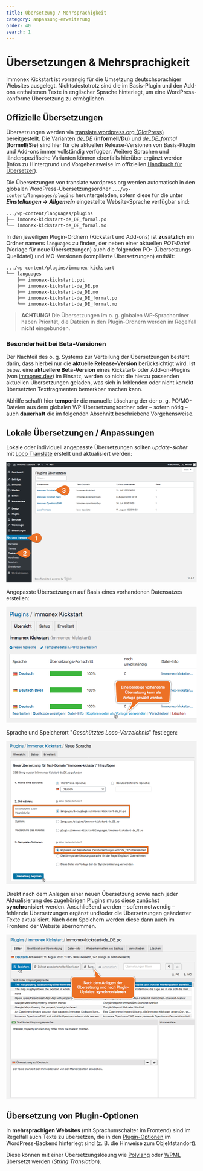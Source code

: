 ```yaml
---
title: Übersetzung / Mehrsprachigkeit
category: anpassung-erweiterung
order: 40
search: 1
---
```


# Übersetzungen & Mehrsprachigkeit

immonex Kickstart ist vorrangig für die Umsetzung deutschsprachiger Websites ausgelegt. Nichtsdestotrotz sind die im Basis-Plugin und den Add-ons enthaltenen Texte in englischer Sprache hinterlegt, um eine WordPress-konforme Übersetzung zu ermöglichen.

## Offizielle Übersetzungen

Übersetzungen werden via [translate.wordpress.org (GlotPress)](https://translate.wordpress.org/projects/wp-plugins/immonex-kickstart/) bereitgestellt. Die Varianten *de_DE* (**informell/Du**) und *de_DE_formal* (**formell/Sie**) sind hier für die aktuellen Release-Versionen von Basis-Plugin und Add-ons immer vollständig verfügbar. Weitere Sprachen und länderspezifische Varianten können ebenfalls hierüber ergänzt werden (Infos zu Hintergrund und Vorgehensweise im offiziellen [Handbuch für Übersetzer](https://make.wordpress.org/polyglots/handbook/)).

Die Übersetzungen von translate.wordpress.org werden automatisch in den globalen WordPress-Übersetzungsordner `.../wp-content/languages/plugins` heruntergeladen, sofern diese für die unter ***Einstellungen → Allgemein*** eingestellte Website-Sprache verfügbar sind:

```
.../wp-content/languages/plugins
├── immonex-kickstart-de_DE_formal.po
└── immonex-kickstart-de_DE_formal.mo
```

In den jeweiligen Plugin-Ordnern (Kickstart und Add-ons) ist **zusätzlich** ein Ordner namens `languages` zu finden, der neben einer aktuellen <i>POT-Datei</i> (Vorlage für neue Übersetzungen) auch die folgenden PO- (Übersetzungs-Quelldatei) und MO-Versionen (kompilierte Übersetzungen) enthält:

```
.../wp-content/plugins/immonex-kickstart
└── languages
    ├── immonex-kickstart.pot
    ├── immonex-kickstart-de_DE.po
    ├── immonex-kickstart-de_DE.mo
    ├── immonex-kickstart-de_DE_formal.po
    └── immonex-kickstart-de_DE_formal.mo
```

> **ACHTUNG!** Die Übersetzungen im o. g. globalen WP-Sprachordner haben Priorität, die Dateien in den Plugin-Ordnern werden im Regelfall **nicht** eingebunden.

### Besonderheit bei Beta-Versionen

Der Nachteil des o. g. Systems zur Verteilung der Übersetzungen besteht darin, dass hierbei nur die **aktuelle Release-Version** berücksichtigt wird. Ist bspw. eine **aktuellere Beta-Version** eines Kickstart- oder Add-on-Plugins (von [immonex.dev](https://immonex.dev/)) im Einsatz, werden so nicht die hierzu passenden aktuellen Übersetzungen geladen, was sich in fehlenden oder nicht korrekt übersetzten Textfragmenten bemerkbar machen kann.

Abhilfe schafft hier **temporär** die manuelle Löschung der der o. g. PO/MO-Dateien aus dem globalen WP-Übersetzungsordner oder – sofern nötig – auch **dauerhaft** die im folgenden Abschnitt beschriebene Vorgehensweise.

## Lokale Übersetzungen / Anpassungen

Lokale oder individuell angepasste Übersetzungen sollten *update-sicher* mit [Loco Translate](https://de.wordpress.org/plugins/loco-translate/) erstellt und aktualisiert werden:

![Screenshot: Loco Translate - Plugin auswählen](../assets/scst-loco-1.png)

Angepasste Übersetzungen auf Basis eines vorhandenen Datensatzes erstellen:

![Screenshot: Loco Translate - neue Übersetzung anlegen](../assets/scst-loco-2.png)

Sprache und Speicherort "*Geschütztes Loco-Verzeichnis*" festlegen:

![Screenshot: Loco Translate - Sprache und Speicherort festlegen](../assets/scst-loco-3.png)

Direkt nach dem Anlegen einer neuen Übersetzung sowie nach jeder Aktualisierung des zugehörigen Plugins muss diese zunächst **synchronisiert** werden. Anschließend werden – sofern notwendig – fehlende Übersetzungen ergänzt und/oder die Übersetzungen geänderter Texte aktualisiert. Nach dem Speichern werden diese dann auch im Frontend der Website übernommen.

![Screenshot: Loco Translate - Synchronisieren und Speichern](../assets/scst-loco-4.png)

## Übersetzung von Plugin-Optionen

In **mehrsprachigen Websites** (mit Sprachumschalter im Frontend) sind im Regelfall auch Texte zu übersetzen, die in den [Plugin-Optionen](../schnellstart/einrichtung.html) im WordPress-Backend hinterlegt sind (z. B. die Hinweise zum Objektstandort).

Diese können mit einer Übersetzungslösung wie [Polylang](https://de.wordpress.org/plugins/polylang/) oder [WPML](https://wpml.org/) übersetzt werden (<i>String Translation</i>).

